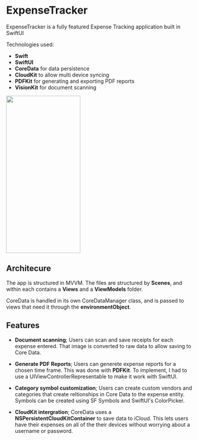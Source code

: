# ExpenseTracker

ExpenseTracker is a fully featured Expense Tracking application built in SwiftUI

Technologies used: 

* **Swift**
* **SwiftUI**
* **CoreData** for data persistence
* **CloudKit** to allow multi device syncing
* **PDFKit** for generating and exporting PDF reports
* **VisionKit** for document scanning

<img src="https://i.imgur.com/c94Kqla.png" width="200" height="425" />

## Architecure

The app is structured in MVVM. The files are structured by **Scenes**, and within each contains a **Views** and a **ViewModels** folder.

CoreData is handled in its own CoreDataManager class, and is passed to views that need it through the **environmentObject**.

## Features

* **Document scanning**; Users can scan and save receipts for each expense entered. That image is converted to raw data to allow saving to Core Data.

* **Generate PDF Reports**; Users can generete expense reports for a chosen time frame. This was done with **PDFKit**. To implement, I had to use a UIViewControllerRepresentable to make it work with SwiftUI.

* **Category symbol customization**; Users can create custom vendors and categories that create reltionships in Core Data to the expense entity. Symbols can be created using SF Symbols and SwiftUI's ColorPicker.

* **CloudKit intergration**; CoreData uses a **NSPersistentCloudKitContainer** to save data to iCloud. This lets users have their expenses on all of the their devices without worrying about a username or password.


 
